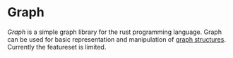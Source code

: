 # Graph

_Graph_ is a simple graph library for the rust programming language. Graph can be
used for basic representation and manipulation of
[graph structures](http://en.wikipedia.org/wiki/Graph_%28mathematics%29). Currently the
featureset is limited.

